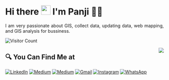 # Hi there <img src="https://github.com/TheDudeThatCode/TheDudeThatCode/blob/master/Assets/Hi.gif" width="30px"> I'm Panji 🧑🏻

<p align="justify">
I am very passionate about GIS, collect data, updating data, web mapping, and GIS analysis for bussiness.
</p>

<!-- ## 👁‍🗨 Visitors Count -->

![Visitor Count](https://profile-counter.glitch.me/{maspannn}/count.svg)

<img align='right' src = "https://github.com/maspannn/github-stats-transparent/blob/output/generated/languages.svg">

## 🔍 You Can Find Me at

<p>
  <a href="https://www.linkedin.com/mwlite/in/panji-danutirto-67784b190" target="_blank"><img alt="LinkedIn" src="https://img.shields.io/badge/linkedin-%230077B5.svg?&style=for-the-badge&logo=linkedin&logoColor=white" /></a>  
  <a href="https://medium.com/@maspannn" target="_blank"><img alt="Medium" src="https://img.shields.io/badge/medium-%2312100E.svg?&style=for-the-badge&logo=medium&logoColor=white" /></a>  
  <a href="https://www.kaggle.com/maspannn" target="_blank"><img alt="Medium" src="https://img.shields.io/badge/Kaggle-2C8EBB?&style=for-the-badge&logo=kaggle&logoColor=white" /></a>  
  <a href="mailto:cahbagus080@gmail.com" target="_blank"><img alt="Gmail" src="https://img.shields.io/badge/gmail-D14836?&style=for-the-badge&logo=gmail&logoColor=white"/></a>    
<!-- <a href="https://www.facebook.com/panjidanutirto" target="_blank"><img alt="Facebook" src="https://img.shields.io/badge/facebook-%231877F2.svg?&style=for-the-badge&logo=facebook&logoColor=white" /></a>  -->
  <a href="https://www.instagram.com/haipanji_" target="_blank"><img alt="Instagram" src="https://img.shields.io/badge/instagram-%23E4405F.svg?&style=for-the-badge&logo=instagram&logoColor=white" /></a>  
<!--   <a href="https://twitter.com/panjidanutirto_" target="_blank"><img alt="Twitter" src="https://img.shields.io/badge/twitter-%231DA1F2.svg?&style=for-the-badge&logo=twitter&logoColor=white" /></a>   -->
  <a href="https://wa.me/08973771555" target="_blank"><img alt="WhatsApp" src="https://img.shields.io/badge/WhatsApp-25D366?style=for-the-badge&logo=whatsapp&logoColor=white" /></a>  
</p>
